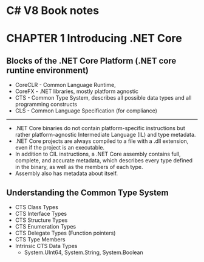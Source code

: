 # C# V8 Book notes


# CHAPTER 1 Introducing .NET Core

## Blocks of the .NET Core Platform (.NET core runtine environment)
- CoreCLR - Common Language Runtime, 
- CoreFX - .NET libraries, mostly platform agnostic
- CTS - Common Type System, describes all possible data types and all programming constructs
- CLS - Common Language Specification (for compliance)


---
- .NET Core binaries do not contain platform-specific instructions but rather platform-agnostic Intermediate Language (IL) and type metadata.
- .NET Core projects are always compiled to a file with a .dll extension, even if the project is an executable.
- In addition to CIL instructions, a .NET Core assembly contains full, complete, and accurate metadata, which describes every type defined in the binary, as well as the members of each type.
- Assembly also has metadata about itself.

## Understanding the Common Type System
- CTS Class Types
- CTS Interface Types
- CTS Structure Types
- CTS Enumeration Types
- CTS Delegate Types (Function pointers)
- CTS Type Members
- Intrinsic CTS Data Types
  - System.UInt64, System.String, System.Boolean
